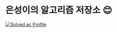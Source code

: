# 은성이의 알고리즘 저장소 :blush:
[![Solved.ac Profile](http://mazassumnida.wtf/api/v2/generate_badge?boj=jyjmjs2)](https://solved.ac/profile/jyjmjs2)
